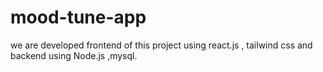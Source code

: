 # mood-tune-app
we are developed  frontend of this project using react.js , tailwind css and backend using Node.js ,mysql.
